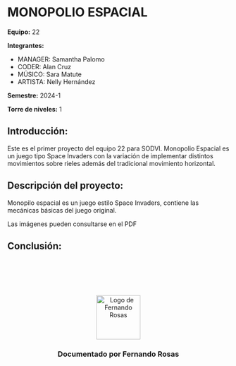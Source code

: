 # MONOPOLIO ESPACIAL

**Equipo:** 22

**Integrantes:**

* MANAGER: Samantha Palomo
* CODER: Alan Cruz 
* MÚSICO: Sara Matute
* ARTISTA: Nelly Hernández

**Semestre:** 2024-1

**Torre de niveles:** 1

## **Introducción:**

Este es el primer proyecto del equipo 22 para SODVI.
Monopolio Espacial es un juego tipo Space Invaders con la variación de implementar distintos movimientos 
sobre rieles además del tradicional movimiento horizontal.
## **Descripción del proyecto:**
Monopilo espacial es un juego estilo Space Invaders, contiene las mecánicas básicas del juego original. 

Las imágenes pueden consultarse en el PDF
## **Conclusión:** 


<!-- Cuando entregues tu documentación, por favor, borra todo lo que esté debajo. -->
<div align="center">
<br>
<br>
<br>
<br>
<p align="center">
  <img src="rexLogo.png" alt="Logo de Fernando Rosas" width="100"/>
</p>
<h3 align="center">Documentado por Fernando Rosas</h3>
</div>


